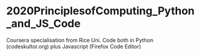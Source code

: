 # 2020PrinciplesofComputing_Python_and_JS_Code
Coursera specialisation from Rice Uni. Code both in Python (codeskultor.org) plus Javascript (Firefox Code Editor)
